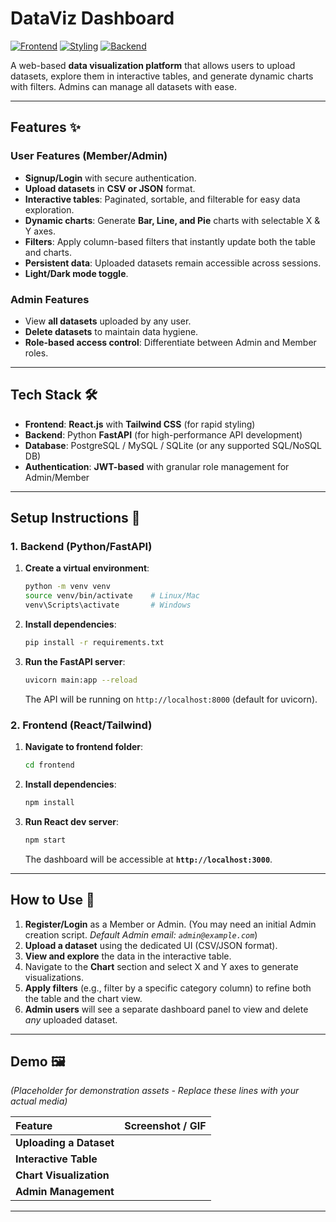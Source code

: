 # DataViz Dashboard 

[![Frontend](https://img.shields.io/badge/Frontend-React.js-61DAFB?style=for-the-badge&logo=react&logoColor=white)](https://reactjs.org/)
[![Styling](https://img.shields.io/badge/Styling-Tailwind_CSS-06B6D4?style=for-the-badge&logo=tailwind-css&logoColor=white)](https://tailwindcss.com/)
[![Backend](https://img.shields.io/badge/Backend-FastAPI-009688?style=for-the-badge&logo=fastapi)](https://fastapi.tiangolo.com/)

A web-based **data visualization platform** that allows users to upload datasets, explore them in interactive tables, and generate dynamic charts with filters. Admins can manage all datasets with ease.

---

## Features ✨

### User Features (Member/Admin)
- **Signup/Login** with secure authentication.
- **Upload datasets** in **CSV or JSON** format.
- **Interactive tables**: Paginated, sortable, and filterable for easy data exploration.
- **Dynamic charts**: Generate **Bar, Line, and Pie** charts with selectable X & Y axes.
- **Filters**: Apply column-based filters that instantly update both the table and charts.
- **Persistent data**: Uploaded datasets remain accessible across sessions.
- **Light/Dark mode toggle**.

### Admin Features
- View **all datasets** uploaded by any user.
- **Delete datasets** to maintain data hygiene.
- **Role-based access control**: Differentiate between Admin and Member roles.

---

## Tech Stack 🛠️

- **Frontend**: **React.js** with **Tailwind CSS** (for rapid styling)
- **Backend**: Python **FastAPI** (for high-performance API development)
- **Database**: PostgreSQL / MySQL / SQLite (or any supported SQL/NoSQL DB)
- **Authentication**: **JWT-based** with granular role management for Admin/Member

---
## Setup Instructions 🚀

### 1. Backend (Python/FastAPI)

1.  **Create a virtual environment**:
    ```bash
    python -m venv venv
    source venv/bin/activate    # Linux/Mac
    venv\Scripts\activate       # Windows
    ```
2.  **Install dependencies**:
    ```bash
    pip install -r requirements.txt
    ```
3.  **Run the FastAPI server**:
    ```bash
    uvicorn main:app --reload
    ```
    The API will be running on `http://localhost:8000` (default for uvicorn).

### 2. Frontend (React/Tailwind)

1.  **Navigate to frontend folder**:
    ```bash
    cd frontend
    ```
2.  **Install dependencies**:
    ```bash
    npm install
    ```
3.  **Run React dev server**:
    ```bash
    npm start
    ```
    The dashboard will be accessible at **`http://localhost:3000`**.

---

## How to Use 📝

1.  **Register/Login** as a Member or Admin. (You may need an initial Admin creation script. *Default Admin email: `admin@example.com`*)
2.  **Upload a dataset** using the dedicated UI (CSV/JSON format).
3.  **View and explore** the data in the interactive table.
4.  Navigate to the **Chart** section and select X and Y axes to generate visualizations.
5.  **Apply filters** (e.g., filter by a specific category column) to refine both the table and the chart view.
6.  **Admin users** will see a separate dashboard panel to view and delete *any* uploaded dataset.

---

## Demo 🖼️

*(Placeholder for demonstration assets - Replace these lines with your actual media)*

| Feature | Screenshot / GIF |
| :--- | :--- |
| **Uploading a Dataset** |  |
| **Interactive Table** |  |
| **Chart Visualization** |  |
| **Admin Management** |  |

---

